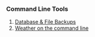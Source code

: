 ### Command Line Tools

1. [Database & File Backups](db_backup)
2. [Weather on the command line](weather)